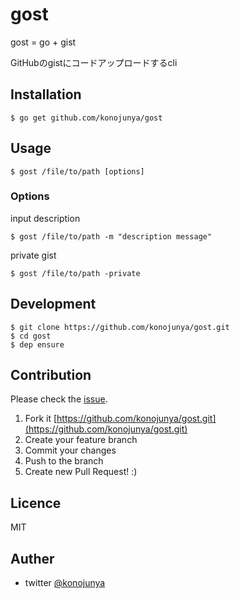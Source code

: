 # gost

gost = go + gist

GitHubのgistにコードアップロードするcli

## Installation

```
$ go get github.com/konojunya/gost
```

## Usage

```
$ gost /file/to/path [options]
```

### Options

input description

```
$ gost /file/to/path -m "description message"
```

private gist

```
$ gost /file/to/path -private
```

## Development

```
$ git clone https://github.com/konojunya/gost.git
$ cd gost
$ dep ensure
```

## Contribution

Please check the [issue](https://github.com/konojunya/gost/issues).

1. Fork it [https://github.com/konojunya/gost.git](https://github.com/konojunya/gost.git)
2. Create your feature branch
3. Commit your changes
4. Push to the branch
5. Create new Pull Request! :)

## Licence

MIT

## Auther

- twitter [@konojunya](https://twitter.com/konojunya)
